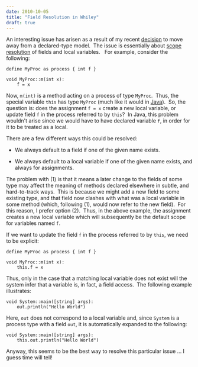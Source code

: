 ```yaml
---
date: 2010-10-05
title: "Field Resolution in Whiley"
draft: true
---
```


An interesting issue has arisen as a result of my recent [decision](http://whiley.org/2010/09/22/on-flow-sensitive-types-in-whiley/) to move away from a declared-type model.  The issue is essentially about [scope resolution](http://wikipedia.org/wiki/Scope_(programming)) of fields and local variables.   For example, consider the following:

```whiley
define MyProc as process { int f }

void MyProc::m(int x):
    f = x
```

Now, `m(int)` is a method acting on a process of type `MyProc`.  Thus, the special variable `this` has type `MyProc` (much like it would in [Java](http://wikipedia.org/wiki/Java)).  So, the question is: does the assignment `f = x` create a new local variable, or update field `f` in the process referred to by `this`?  In Java, this problem wouldn't arise since we would have to have declared variable `f`, in order for it to be treated as a local.

There are a few different ways this could be resolved:
   * We always default to a field if one of the given name exists.

   * We always default to a local variable if one of the given name exists, and always for assignments.


The problem with (1) is that it means a later change to the fields of some type may affect the meaning of methods declared elsewhere in subtle, and hard-to-track ways.  This is because we might add a new field to some existing type, and that field now clashes with what was a local variable in some method (which, following (1), would now refer to the new field).  For this reason, I prefer option (2).  Thus, in the above example, the assignment creates a new local variable which will subsequently be the default scope for variables named `f`.

If we want to update the field `f` in the process referred to by `this`, we need to be explicit:

```whiley
define MyProc as process { int f }

void MyProc::m(int x):
    this.f = x
```

Thus, only in the case that a matching local variable does not exist will the system infer that a variable is, in fact, a field access.  The following example illustrates:

```whiley
void System::main([string] args):
    out.println("Hello World")
```

Here, `out` does not correspond to a local variable and, since `System` is a process type with a field `out`, it is automatically expanded to the following:

```whiley
void System::main([string] args):
    this.out.println("Hello World")
```

Anyway, this seems to be the best way to resolve this particular issue ... I guess time will tell!